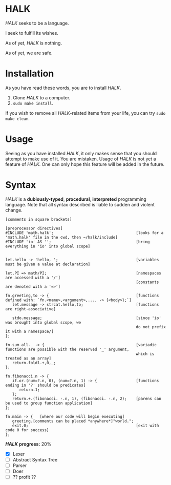 # HALK

*HALK* seeks to be a language.

I seek to fulfill its wishes.

As of yet, *HALK* is nothing.

As of yet, we are safe.

# Installation

As you have read these words, you are to install *HALK*.

1. Clone *HALK* to a computer.
2. `sudo make install`.

If you wish to remove all *HALK*-related items from your life, you can try `sudo make clean`.

# Usage

Seeing as you have installed *HALK*, it only makes sense that you should attempt to make use of it.
You are mistaken.
Usage of *HALK* is not yet a feature of *HALK*.
One can only hope this feature will be added in the future.


# Syntax

*HALK* is a **dubiously-typed**, **procedural**, **interpreted**  programming language. 
Note that all syntax described is liable to sudden and violent change.

```HALK
[comments in square brackets]

[preprocessor directives]
#INCLUDE 'math.halk';                                    [looks for a 'math.halk' file in the cwd, then ~/halk/include]
#INCLUDE 'io' AS '';                                     [bring everything in 'io' into global scope]


let.hello -> 'hello, ';                                  [variables must be given a value at declaration]

let.PI => math/PI;                                       [namespaces are accessed with a '/']
                                                         [constants are denoted with a '=>']

fn.greeting,to -> {                                      [functions defined with: `fn.<name>,<argument>,..., -> {<body>};`] 
   let.message -> strcat.hello,to;                       [functions are right-associative]

   stdo.message;                                         [since 'io' was brought into global scope, we
                                                         do not prefix it with a namespace/]
};

fn.sum_all._ -> {                                        [variadic functions are possible with the reserved '_' argument,
                                                         which is treated as an array]
   return.foldl.+,0,_;  
};

fn.fibonacci.n -> {
   if.or.(num=?.n, 0), (num=?.n, 1) -> {                 [functions ending in '?' should be predicates]
      return.1;
   };
   return.+.(fibonacci. -.n, 1), (fibonacci. -.n, 2);    [parens can be used to group function application]
};

fn.main -> {   [where our code will begin executing]
   greeting.[comments can be placed *anywhere*]"world.";
   exit.0;                                               [exit with code 0 for success]
};
```

***HALK*** **progress:** 20%

- [x] Lexer
- [ ] Abstract Syntax Tree
- [ ] Parser
- [ ] Doer
- [ ] ?? profit ??
